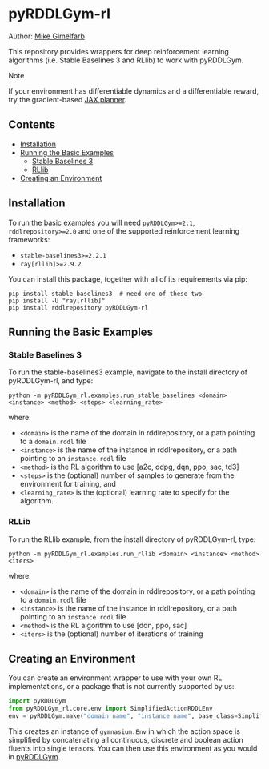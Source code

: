 # pyRDDLGym-rl

Author: [Mike Gimelfarb](https://mike-gimelfarb.github.io)

This repository provides wrappers for deep reinforcement learning algorithms (i.e. Stable Baselines 3 and RLlib) to work with pyRDDLGym.

> [!NOTE]  
> If your environment has differentiable dynamics and a differentiable reward, try the gradient-based [JAX planner](https://github.com/pyrddlgym-project/pyRDDLGym-jax).

## Contents

- [Installation](#installation)
- [Running the Basic Examples](#running-the-basic-examples)
  - [Stable Baselines 3](#stable-baselines-3)
  - [RLlib](#rllib)
- [Creating an Environment](#creating-an-environment)

## Installation

To run the basic examples you will need ``pyRDDLGym>=2.1``, ``rddlrepository>=2.0`` and one of the supported reinforcement learning frameworks:
- ``stable-baselines3>=2.2.1``
- ``ray[rllib]>=2.9.2``

You can install this package, together with all of its requirements via pip:

```shell
pip install stable-baselines3  # need one of these two
pip install -U "ray[rllib]"
pip install rddlrepository pyRDDLGym-rl
```

## Running the Basic Examples

### Stable Baselines 3

To run the stable-baselines3 example, navigate to the install directory of pyRDDLGym-rl, and type:

```shell
python -m pyRDDLGym_rl.examples.run_stable_baselines <domain> <instance> <method> <steps> <learning_rate>
```

where:
- ``<domain>`` is the name of the domain in rddlrepository, or a path pointing to a ``domain.rddl`` file
- ``<instance>`` is the name of the instance in rddlrepository, or a path pointing to an ``instance.rddl`` file
- ``<method>`` is the RL algorithm to use [a2c, ddpg, dqn, ppo, sac, td3]
- ``<steps>`` is the (optional) number of samples to generate from the environment for training, and
- ``<learning_rate>`` is the (optional) learning rate to specify for the algorithm.

### RLLib

To run the RLlib example, from the install directory of pyRDDLGym-rl, type:

```shell
python -m pyRDDLGym_rl.examples.run_rllib <domain> <instance> <method> <iters>
```

where:
- ``<domain>`` is the name of the domain in rddlrepository, or a path pointing to a ``domain.rddl`` file
- ``<instance>`` is the name of the instance in rddlrepository, or a path pointing to an ``instance.rddl`` file
- ``<method>`` is the RL algorithm to use [dqn, ppo, sac]
- ``<iters>`` is the (optional) number of iterations of training

## Creating an Environment

You can create an environment wrapper to use with your own RL implementations, or a package that is not currently supported by us:

```python
import pyRDDLGym
from pyRDDLGym_rl.core.env import SimplifiedActionRDDLEnv
env = pyRDDLGym.make("domain name", "instance name", base_class=SimplifiedActionRDDLEnv)
```

This creates an instance of ``gymnasium.Env`` in which the action space is simplified by concatenating all continuous, discrete and boolean action fluents into single tensors.
You can then use this environment as you would in [pyRDDLGym](https://github.com/pyrddlgym-project/pyRDDLGym).
